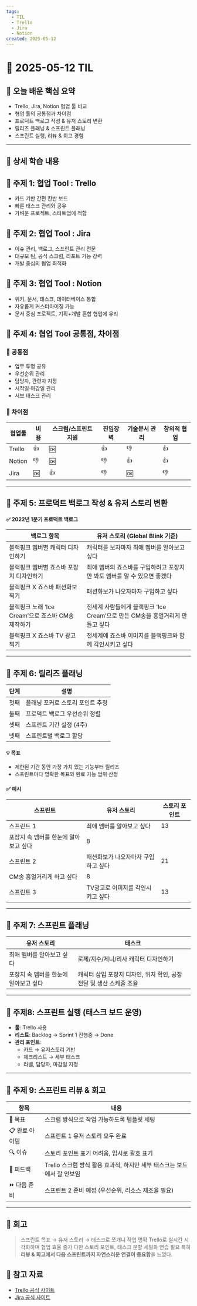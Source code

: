```yaml
---
tags:
  - TIL
  - Trello
  - Jira
  - Notion
created: 2025-05-12
---
```


# 📘 2025-05-12 TIL

## 📌 오늘 배운 핵심 요약
- Trello, Jira, Notion 협업 툴 비교
- 협업 툴의 공통점과 차이점
- 프로덕트 백로그 작성 & 유저 스토리 변환
- 릴리즈 플래닝 & 스프린트 플래닝
- 스프린트 실행, 리뷰 & 회고 경험

---

## 🧠 상세 학습 내용

## 📍 주제 1: 협업 Tool : Trello
- 카드 기반 간편 칸반 보드
- 빠른 태스크 관리와 공유
- 가벼운 프로젝트, 스타트업에 적합

## 📍 주제 2: 협업 Tool : Jira
- 이슈 관리, 백로그, 스프린트 관리 전문
- 대규모 팀, 공식 스크럼, 리포트 기능 강력
- 개발 중심의 협업 최적화

## 📍 주제 3: 협업 Tool : Notion
- 위키, 문서, 태스크, 데이터베이스 통합
- 자유롭게 커스터마이징 가능
- 문서 중심 프로젝트, 기획+개발 혼합 협업에 유리


## 📍 주제 4: 협업 Tool 공통점, 차이점
### 🔄 공통점
- 업무 투명 공유
- 우선순위 관리
- 담당자, 관련자 지정
- 시작일·마감일 관리
- 서브 태스크 관리

### 🎯 차이점

|**협업툴**|**비용**|**스크럼/스프린트 지원**|**진입장벽**|**기술문서 관리**|**창의적 협업**|
|---|---|---|---|---|---|
|Trello|👍|🆗|👍|👎|👍|
|Notion|👎|🆗|👎|👍|👍|
|Jira|🆗|👍|👎|🆗|👎|

---

## 📍 주제 5: 프로덕트 백로그 작성 & 유저 스토리 변환
#### ✅ 2022년 1분기 프로덕트 백로그
| **백로그 항목**                         | **유저 스토리 (Global Blink 기준)**                      |
| ---------------------------------- | ------------------------------------------------- |
| 블랙핑크 멤버별 캐릭터 디자인하기                 | 캐릭터를 보자마자 최애 멤버를 알아보고 싶다                          |
| 블랙핑크 멤버별 죠스바 포장지 디자인하기             | 최애 멤버의 죠스바를 구입하려고 포장지만 봐도 멤버를 알 수 있으면 좋겠다         |
| 블랙핑크 X 죠스바 패션화보 찍기                 | 패션화보가 나오자마자 구입하고 싶다                               |
| 블랙핑크 노래 ‘Ice Cream’으로 죠스바 CM송 제작하기 | 전세계 사람들에게 블랙핑크 ‘Ice Cream’으로 만든 CM송을 흥얼거리게 만들고 싶다 |
| 블랙핑크 X 죠스바 TV 광고 찍기                | 전세계에 죠스바 이미지를 블랙핑크와 함께 각인시키고 싶다                   |

---

## 📍 주제 6: 릴리즈 플래닝 
| **단계** | **설명**             |
| ------ | ------------------ |
| 첫째     | 플래닝 포커로 스토리 포인트 추정 |
| 둘째     | 프로덕트 백로그 우선순위 정렬   |
| 셋째     | 스프린트 기간 설정 (4주)    |
| 넷째     | 스프린트별 백로그 할당       |
#### **💡 목표**
- 제한된 기간 동안 가장 가치 있는 기능부터 릴리즈
- 스프린트마다 명확한 목표와 완료 가능 범위 산정

#### **✅ 예시**
| **스프린트**              | **유저 스토리**          | **스토리 포인트** |
| --------------------- | ------------------- | ----------- |
| 스프린트 1                | 최애 멤버를 알아보고 싶다      | 13          |
| 포장지 속 멤버를 한눈에 알아보고 싶다 | 8                   |             |
| 스프린트 2                | 패션화보가 나오자마자 구입하고 싶다 | 21          |
| CM송 흥얼거리게 하고 싶다       | 8                   |             |
| 스프린트 3                | TV광고로 이미지를 각인시키고 싶다 | 13          |

---

## 📍 주제 7: 스프린트 플래닝
|**유저 스토리**|**태스크**|
|---|---|
|최애 멤버를 알아보고 싶다|로제/지수/제니/리사 캐릭터 디자인하기|
|포장지 속 멤버를 한눈에 알아보고 싶다|캐릭터 삽입 포장지 디자인, 위치 확인, 공장 전달 및 생산 스케줄 조율|


---

## 📍 주제8: 스프린트 실행 (태스크 보드 운영)

- **툴**: Trello 사용
- **리스트**: Backlog → Sprint 1 진행중 → Done
- **관리 포인트**:
    - 카드 → 유저스토리 기반
    - 체크리스트 → 세부 태스크
    - 라벨, 담당자, 마감일 지정

---

## 📍 주제 9: 스프린트 리뷰 & 회고

| **항목**    | **내용**                                       |
| --------- | -------------------------------------------- |
| 🎯 목표     | 스크럼 방식으로 작업 가능하도록 템플릿 세팅                     |
| 📋 완료 아이템 | 스프린트 1 유저 스토리 모두 완료                          |
| 🔍 이슈     | 스토리 포인트 표기 어려움, 임시로 괄호 표기                    |
| 💬 피드백    | Trello 스크럼 방식 활용 효과적, 하지만 세부 태스크는 보드에서 잘 안보임 |
| ⏩ 다음 준비   | 스프린트 2 준비 예정 (우선순위, 리소스 재조율 필요)              |

---

## **💭 회고**

> 스프린트 목표 → 유저 스토리 → 태스크로 쪼개니 작업 명확
> Trello로 실시간 시각화하며 협업 효율 증가
> 다만 스토리 포인트, 태스크 분할 세밀화 연습 필요
> 특히 **리뷰 & 회고에서 다음 스프린트까지 자연스러운 연결이 중요함**을 느꼈다.


## 🔗 참고 자료
- [Trello 공식 사이트](https://trello.com/)
- [Jira 공식 사이트](https://www.atlassian.com/software/jira)